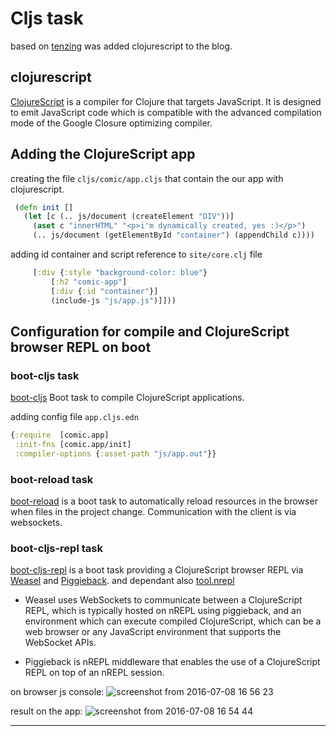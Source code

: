 # Cljs task

based on [tenzing](https://github.com/martinklepsch/tenzing) was added clojurescript to the blog.


## clojurescript

[ClojureScript](https://github.com/clojure/clojurescript)
is a compiler for Clojure that targets JavaScript. It is designed to emit JavaScript code which is compatible with the advanced compilation mode of the Google Closure optimizing compiler.



## Adding the ClojureScript app


creating the file `cljs/comic/app.cljs` that contain the our app with clojurescript.
```clojure
 (defn init []
   (let [c (.. js/document (createElement "DIV"))]
     (aset c "innerHTML" "<p>i'm dynamically created, yes :)</p>")
     (.. js/document (getElementById "container") (appendChild c))))
```


adding id container and script reference to `site/core.clj` file
```clojure
     [:div {:style "background-color: blue"}
         [:h2 "comic-app"]
         [:div {:id "container"}]
         (include-js "js/app.js")]]))
```


## Configuration for compile and ClojureScript browser REPL on boot


### boot-cljs task

[boot-cljs](https://github.com/adzerk-oss/boot-cljs)
 Boot task to compile ClojureScript applications.

adding config file `app.cljs.edn`
```clojure
{:require  [comic.app]
 :init-fns [comic.app/init]
 :compiler-options {:asset-path "js/app.out"}}
```

### boot-reload task

[boot-reload](https://github.com/adzerk-oss/boot-reload) is a boot task to automatically reload resources in the browser when files in the project change. Communication with the client is via websockets.

### boot-cljs-repl task
[boot-cljs-repl](https://github.com/adzerk-oss/boot-cljs-repl) is a boot task providing a ClojureScript browser REPL via [Weasel](https://github.com/tomjakubowski/weasel) and [Piggieback](https://github.com/cemerick/piggieback).
and dependant also [tool.nrepl](https://github.com/clojure/tools.nrepl)

- Weasel uses WebSockets to communicate between a ClojureScript REPL, which is typically hosted on nREPL using piggieback, and an environment which can execute compiled ClojureScript, which can be a web browser or any JavaScript environment that supports the WebSocket APIs.

- Piggieback is nREPL middleware that enables the use of a ClojureScript REPL on top of an nREPL session.

on browser js console:
![screenshot from 2016-07-08 16 56 23](https://cloud.githubusercontent.com/assets/3462917/16707698/34038524-45d8-11e6-9daf-b0858d2da7d6.png)


result on the app:
  ![screenshot from 2016-07-08 16 54 44](https://cloud.githubusercontent.com/assets/3462917/16707673/3628fb28-45d7-11e6-9917-7ceb091a3060.png)

___
